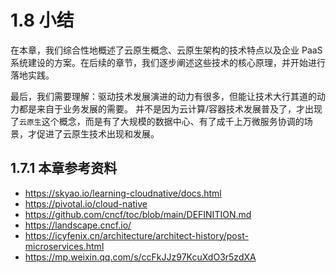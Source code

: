 # 1.8 小结

在本章，我们综合性地概述了云原生概念、云原生架构的技术特点以及企业 PaaS 系统建设的方案。在后续的章节，我们逐步阐述这些技术的核心原理，并开始进行落地实践。

最后，我们需要理解：驱动技术发展演进的动力有很多，但能让技术大行其道的动力都是来自于业务发展的需要。
并不是因为云计算/容器技术发展普及了，才出现了`云原生`这个概念，而是有了大规模的数据中心、有了成千上万微服务协调的场景，才促进了云原生技术出现和发展。


## 1.7.1 本章参考资料

- https://skyao.io/learning-cloudnative/docs.html
- https://pivotal.io/cloud-native 
- https://github.com/cncf/toc/blob/main/DEFINITION.md
- https://landscape.cncf.io/
- https://icyfenix.cn/architecture/architect-history/post-microservices.html
- https://mp.weixin.qq.com/s/ccFkJJz97KcuXdO3r5zdXA